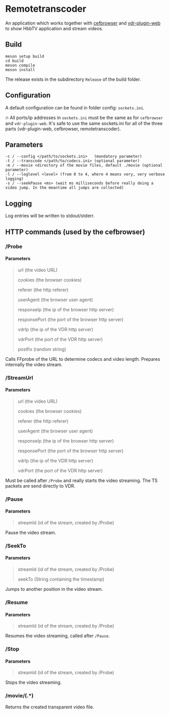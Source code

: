 # Remotetranscoder
An application which works together with [cefbrowser](https://github.com/Zabrimus/cefbrowser) and [vdr-plugin-web](https://github.com/Zabrimus/vdr-plugin-web) to show HbbTV application and stream videos.

## Build
```
meson setup build
cd build
meson compile
meson install
```
The release exists in the subdirectory ```Release``` of the build folder.

## Configuration
A default configuration can be found in folder config: ```sockets.ini```.

:fire: All ports/ip addresses in ```sockets.ini``` must be the same as for ```cefbrowser``` and ```vdr-plugin-web```.
It's safe to use the same sockets.ini for all of the three parts (vdr-plugin-web, cefbrowser, remotetranscoder). 

## Parameters
```
-c / --config </path/to/sockets.ini>   (mandatory parameter)
-t / --transcode </path/to/codecs.ini> (optional parameter)
-m / --movie <directory of the movie files, default ./movie (optional parameter)
-l / --loglevel <level> (from 0 to 4, where 4 means very, very verbose logging)
-s / --seekPause <ms> (wait ms milliseconds before really doing a video jump. In the meantime all jumps are collected)
```

## Logging
Log entries will be written to stdout/stderr.

## HTTP commands (used by the cefbrowser)
### /Probe
#### Parameters
> url (the video URL)
> 
> cookies (the browser cookies)
> 
> referer (the http referer)
> 
> userAgent (the browser user agent)
> 
> responseIp (the ip of the browser http server)
> 
> responsePort (the port of the browser http server)
> 
> vdrIp (the ip of the VDR http server)
> 
> vdrPort (the port of the VDR http server)
> 
> postfix (random string)

Calls FFprobe of the URL to determine codecs and video length. Prepares internally the video stream.

### /StreamUrl
#### Parameters
> url (the video URL)
>
> cookies (the browser cookies)
>
> referer (the http referer)
>
> userAgent (the browser user agent)
>
> responseIp (the ip of the browser http server)
>
> responsePort (the port of the browser http server)
>
> vdrIp (the ip of the VDR http server)
>
> vdrPort (the port of the VDR http server)

Must be called after ```/Probe``` and really starts the video streaming. The TS packets are send directly to VDR.

### /Pause
#### Parameters
> streamId (id of the stream, created by /Probe)

Pause the video stream.

### /SeekTo
#### Parameters
> streamId (id of the stream, created by /Probe)
> 
> seekTo (String containing the timestamp)

Jumps to another position in the video stream.


### /Resume
#### Parameters
> streamId (id of the stream, created by /Probe)

Resumes the video streaming, called after ```/Pause```.

### /Stop
#### Parameters
> streamId (id of the stream, created by /Probe)

Stops the video streaming.

### /movie/(.*)
Returns the created transparent video file.
